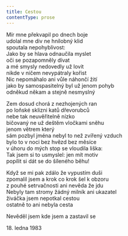 ```yaml
---
title: Cestou
contentType: prose
---
```


<section>

Mír mne překvapil po dnech boje  
udolal mne div ne hnilobný klid  
spoutala nepohyblivost:  
Jako by se hlava odnaučila myslet  
oči se pozapomněly dívat  
a mé smysly nedovedly už lovit  
nikde v ničem nevypátraly kořist  
Nic nepomáhalo ani vůle náhončí žití  
jako by samospasitelný byl už jenom pohyb  
odněkud někam a stejně nesmyslný

Zem dosud chorá z nezhojených ran  
po loňské sklizni katů dřevorubců  
nebe tak neuvěřitelně nízko  
bičovaný ne už deštěm vločkami sněhu  
jenom větrem který  
sám pozbyl jména nebyl to než zvířený vzduch  
bylo to v noci bez hvězd bez měsíce  
v úhoru do mých stop se vloudila liška:  
Tak jsem si to usmyslel: jen mít motiv  
popílit si dát se do šíleného běhu!

Když se mi pak zdálo že vypustím duši  
zpomalil jsem a krok co krok šel k obzoru  
z pouhé setrvačnosti ani nevěda že jdu  
Nebyly tam stromy žádný milník ani ukazatel  
živáčka jsem nepotkal cestou  
ostatně to ani nebyla cesta

Nevěděl jsem kde jsem a zastavil se

18\. ledna 1983

</section>
